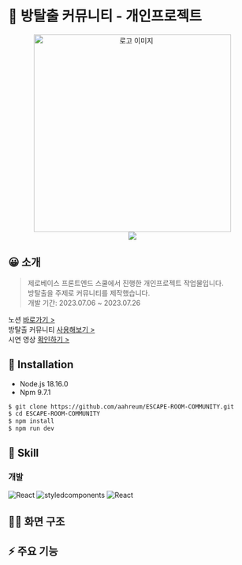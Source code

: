 # 🚪 방탈출 커뮤니티 - 개인프로젝트

  
<p align="center"><img src="https://img1.daumcdn.net/thumb/R1280x0/?scode=mtistory2&fname=https%3A%2F%2Fblog.kakaocdn.net%2Fdn%2FcmZRK3%2FbtsoZMK1po6%2FyCfVos9vHjGqiLTzTEkPIk%2Fimg.png" alt="로고 이미지" width="400px">
<br>
<a href="https://hits.seeyoufarm.com"><img src="https://hits.seeyoufarm.com/api/count/incr/badge.svg?url=https%3A%2F%2Fgithub.com%2Faahreum%2FESCAPE-ROOM-COMMUNITY&count_bg=%23FFA110&title_bg=%23555555&icon=tinder.svg&icon_color=%23EAAA48&title=hits&edge_flat=false"/></a>
</p>

  
## 😀 소개

> 제로베이스 프론트엔드 스쿨에서 진행한 개인프로젝트 작업물입니다.  
> 방탈출을 주제로 커뮤니티를 제작했습니다.  
> 개발 기간: 2023.07.06 ~ 2023.07.26


노션 [바로가기 >]()  
방탈출 커뮤니티 [사용해보기 >](https://escape-room-dcc1b.web.app/)  
시연 영상 [확인하기 >](https://www.youtube.com/watch?v=J_TSjYNpNDg)  

  
  
## 🔧 Installation
  
- Node.js 18.16.0
- Npm 9.7.1

  
``` zsh
$ git clone https://github.com/aahreum/ESCAPE-ROOM-COMMUNITY.git
$ cd ESCAPE-ROOM-COMMUNITY
$ npm install
$ npm run dev
```

  
  
## 🔎 Skill
  
### 개발 
![React](https://img.shields.io/badge/react-444444?style=for-the-badge&logo=react)
![styledcomponents](https://img.shields.io/badge/styledcomponents-FFFFFF?style=for-the-badge&logo=styledcomponents)
![React](https://img.shields.io/badge/react-444444?style=for-the-badge&logo=react)

  
  
## 🧑‍💻 화면 구조
  
  
## ⚡️ 주요 기능
###